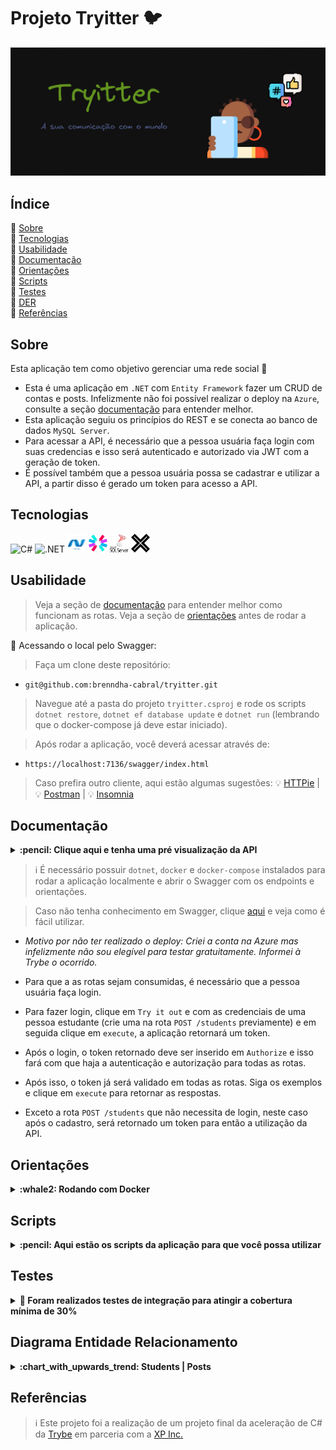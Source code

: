 # Projeto Tryitter :bird:

<div align="center">
   <img src="./public/assets/images/readme-banner.png" alt="" width="1000">
</div>

<h2>Índice</h2>

 :round_pushpin: [Sobre](#sobre)<br />
 :round_pushpin: [Tecnologias](#tecnologias)<br />
 :round_pushpin: [Usabilidade](#usabilidade)<br />
 :round_pushpin: [Documentação](#documentacao)<br />
 :round_pushpin: [Orientações](#orientacoes)<br />
 :round_pushpin: [Scripts](#scripts)<br />
 :round_pushpin: [Testes](#testes)<br />
 :round_pushpin: [DER](#der)<br />
 :round_pushpin: [Referências](#referencias)<br />

<h2 id="sobre">Sobre</h2>

Esta aplicação tem como objetivo gerenciar uma rede social  :iphone:

 - Esta é uma aplicação em `.NET` com `Entity Framework` fazer um CRUD de contas e posts. Infelizmente não foi possível realizar o deploy na `Azure`, consulte a seção [documentação](#documentacao) para entender melhor.
 - Esta aplicação seguiu os princípios do REST e se conecta ao banco de dados `MySQL Server`.
 - Para acessar a API, é necessário que a pessoa usuária faça login com suas credencias e isso será autenticado e autorizado via JWT com a geração de token.
 - É possível também que a pessoa usuária possa se cadastrar e utilizar a API, a partir disso é gerado um token para acesso a API.

<h2 id="tecnologias">Tecnologias</h2>

<div>
  <img title="C#" alt="C#" height="30" width="40" src="https://cdn.jsdelivr.net/gh/devicons/devicon/icons/csharp/csharp-original.svg" />
  <img title=".NET" alt=".NET" height="30" width="40" src="https://cdn.jsdelivr.net/gh/devicons/devicon/icons/dotnetcore/dotnetcore-original.svg" />
  <img title="Entity Framework" alt="Entity Framework" height="30" width="30" src="./public/assets/images/ef.png">
  <img title="JWT" alt="JWT" height="30" width="30" src="./public/assets/images/jwt.png">
  <img title="MySQL Server" alt="Entity Framework" height="30" width="30" src="./public/assets/images/sql-server.png">
  <img title="xUnit" alt="xUnit" height="30" width="30" src="./public/assets/images/xunit.png">
</div>

 <h2 id="usabilidade">Usabilidade</h2>

> Veja a seção de [documentação](#documentacao) para entender melhor como funcionam as rotas.
> Veja a seção de [orientações](#orientacoes) antes de rodar a aplicação.

:round_pushpin: Acessando o local pelo Swagger:

> Faça um clone deste repositório:
- `git@github.com:brenndha-cabral/tryitter.git` 

> Navegue até a pasta do projeto `tryitter.csproj` e rode os scripts `dotnet restore`, `dotnet ef database update` e `dotnet run` (lembrando que o docker-compose já deve estar iniciado).

> Após rodar a aplicação, você deverá acessar através de:
- `https://localhost:7136/swagger/index.html` 

> Caso prefira outro cliente, aqui estão algumas sugestões:
  :bulb: [HTTPie](https://httpie.io/) | :bulb: [Postman](https://www.postman.com/) | :bulb: [Insomnia](https://insomnia.rest/)


<h2 id="documentacao">Documentação</h2>
<details>

<summary id="env"><strong>:pencil: Clique aqui e tenha uma pré visualização da API</strong></summary><br/>

<div align="center">
    <img src="./public/assets/images/swagger.png" alt="Swagger" width="1000">
</div>

</details>

> :information_source: É necessário possuir `dotnet`, `docker` e `docker-compose` instalados para rodar a aplicação localmente e abrir o Swagger com os endpoints e orientações.

> Caso não tenha conhecimento em Swagger, clique [aqui](https://www.youtube.com/watch?v=cOhguRdlr5A) e veja como é fácil utilizar.

 - _Motivo por não ter realizado o deploy: Criei a conta na Azure mas infelizmente não sou elegível para testar gratuitamente. Informei à Trybe o ocorrido._
 
 - Para que a as rotas sejam consumidas, é necessário que a pessoa usuária faça login.

 - Para fazer login, clique em `Try it out` e com as credenciais de uma pessoa estudante (crie uma na rota `POST /students` previamente) e em seguida clique em `execute`, a aplicação retornará um token.

 - Após o login, o token retornado deve ser inserido em `Authorize` e isso fará com que haja a autenticação e autorização para todas as rotas.

 - Após isso, o token já será validado em todas as rotas. Siga os exemplos e clique em `execute` para retornar as respostas.

 - Exceto a rota `POST /students` que não necessita de login, neste caso após o cadastro, será retornado um token para então a utilização da API.

<h2 id="orientacoes">Orientações</h2>

<details>

<summary id="docker"><strong>:whale2: Rodando com Docker</strong></summary>

### 👉 Com Docker

> :information_source: Rode o serviço `db` com o comando `docker-compose up`.

- Esse comando irá inicializar um container chamado `sql_server_db`;

> :information_source: Ao rodar o docker-compose, ele criará uma imagem do banco de dados `MySQL Server`. 

</details>

<h2 id="scripts">Scripts</h2>

<details>

<summary id="env"><strong>:pencil: Aqui estão os scripts da aplicação para que você possa utilizar</strong></summary><br/>

- `dotnet restore`: Irá instalar os pacotes NuGets;

- `dotnet ef database update`: Irá criar o banco de dados localmente;

- `dotnet run`: Irá rodar a aplicação;

- `dotnet test`: Irá rodar todos os testes de integração da aplicação;

> Sinta-se à vontade para ajustar os scripts de acordo com a sua necessidade.
</details>


<h2 id="testes">Testes</h2>

<details>

<summary id="env"><strong>🧪 Foram realizados testes de integração para atingir a cobertura mínima de 30%</strong></summary><br/>

> Foram realizados testes de integração com `xUnit` e `Fluent Assertions`. Não consegui fazer o mock do banco de dados, por isso os testes foram realizados em cima do bando de dados de desenvolvimento.
<div align="center">
    <img src="./public/assets/images/tests-coverage.png" alt="Relatório de cobertura de testes" width="1000">
    <img src="./public/assets/images/tests.png" alt="Relatório de cobertura de testes" width="1000">
</div>

</details>

<h2 id="der">Diagrama Entidade Relacionamento</h2>

<details>

<summary id="env"><strong>:chart_with_upwards_trend: Students | Posts</strong></summary><br/>

  <div align="center">
    <img src="./public/assets/images/der-png.png" alt="Diagrama Entidade Relacionamento" width="1000">
  </div>

</details>


<h2 id="referencias">Referências</h2>

> :information_source: Este projeto foi a realização de um projeto final da aceleração de C# da [Trybe](https://www.betrybe.com/) em parceria com a [XP Inc.](https://www.linkedin.com/company/xp-inc/)
